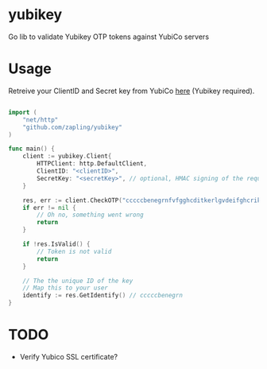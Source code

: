 # yubikey
Go lib to validate Yubikey OTP tokens against YubiCo servers

# Usage

Retreive your ClientID and Secret key from YubiCo [here](https://upgrade.yubico.com/getapikey/) (Yubikey required).

```go

import (
    "net/http"
    "github.com/zapling/yubikey"
)

func main() {
    client := yubikey.Client{
        HTTPClient: http.DefaultClient,
        ClientID: "<clientID>",
        SecretKey: "<secretKey>", // optional, HMAC signing of the request data will be done
    }

    res, err := client.CheckOTP("cccccbenegrnfvfgghcditkerlgvdeifghcrikdebgkt")
    if err != nil {
        // Oh no, something went wrong
        return
    }

    if !res.IsValid() {
        // Token is not valid
        return
    }

    // The the unique ID of the key
    // Map this to your user
    identify := res.GetIdentify() // cccccbenegrn
}

```

# TODO

- Verify Yubico SSL certificate?
